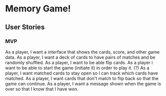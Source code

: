 # Memory Game!

## User Stories

### MVP

As a player, I want a interface that shows the cards, score, and other game data.
As a player, I want a deck of cards to have pairs of matches and be randomly shuffled.
As a player, I want to be able flip cards.
As a player i want to be able to start the game (initiate it) in order to play it. (?)
As a player, I want matched cards to stay open so I can track which cards have matched.
As a player, I want cards that don't match to flip back so that the game can continue.
As a player, I want a message shown when the game is over so that I know that I have won.

<!--
### Bronze

### Silver

### Gold

2. Silver - As a player, I want to see how far I have gotten through the game and be able to restart at certain levels.
3. Gold - As a player, I want the game to get more difficult as I progress and I want a score board to compare my progress to other players, with scores based on how quickly I match the cards.
4. Platinum - As a player I want to be able to choose the theme of the card pictures (Tied to API's for different themes)
5. Double Platinum - As a player I want to be able to do head to head matches so I can show the world Im the best memory game player ever!

as a player i want to see images of what’s supposed to match - GOLD
i want some type of score and keep track of how many matches i’ve made - GOLD
as a player i want some type of animation - BRONZE

- MVP
  as a player i want to be able to see the rules so i know how to play - MVP
  as a player i want to be able to reset the game so i can play again - GOLD
  as a player i want to be able to set levels of difficulty to challenge myself - BRONZE
  as a player i would like some type of reward for scoring well in the game - BRONZE
  as a player i would like to know when i win - MVP
  as a player i would like to have settings to toggle to change the dynamics/customize the game - BRONZE
  as a player i would like to have several trials before completely losing a round - GOLD

      - I as a user would want a restart button to not have to reload the page after each game
      - I as a user would like for the game to store my progression value so that I can see how far I have gotten
      - I as a user would like for the images to be reshuffled after a win or lost in order to keep the game entertaining
      - I would like for the images I have succesfully paired, to stay showing in order to see my progress
      - I would like for the game to have a mute button, in case I want to play the game quietly
      - I would like to be able to set the size of the game, to make it a challenge if it get s too easy.

      As a player, I want a reset button so I can play again.

As a player, I want a timer so I can challenge myself.
As a player, I want to be able to change the board size to make it harder.
As a player, I want a limited amount of flips so I can really have to memorize the cards.

Bronze -
—— so as a bronze member, I want to be able to match at least a pair of cards, so that I can win a game/ or move on to the next level —less challenging
Silver - as a silver member, I want to be able to match two pairs of cards and more variety of pairs, so that I can move on to the next level. — mediocre challenging
Gold - as a gold member, I would want to be able to pick more specific cards/pictures to match, so that the reward would be to put your name on the list for the app. - most challenging -->

